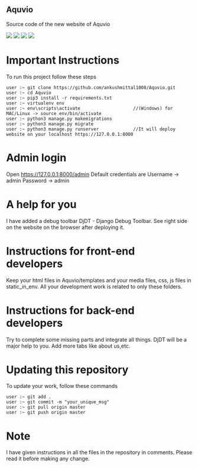 ## Aquvio
Source code of the new website of Aquvio

![](https://img.shields.io/github/license/CybSec-NITW/WeaponHEX)
![](https://img.shields.io/github/issues/CybSec-NITW/WeaponHEX)
![](https://img.shields.io/pypi/pyversions/django.svg)
![](https://img.shields.io/github/stars/CybSec-NITW/WeaponHEX)

# Important Instructions
To run this project follow these steps

```
user :~ git clone https://github.com/ankushmittal1008/Aquvio.git
user :~ cd Aquvio
user :~ pip3 install -r requirements.txt
user :~ virtualenv env
user :~ env\scripts\activate                    //(Windows) for MAC/Linux -> source env/bin/activate
user :~ python3 manage.py makemigrations
user :~ python3 manage.py migrate
user :~ python3 manage.py runserver             //It will deploy website on your localhost https://127.0.0.1:8000
```

# Admin login

Open https://127.0.0.1:8000/admin
Default credentials are
Username -> admin
Password -> admin

# A help for you
I have added a debug toolbar DjDT - Django Debug Toolbar. See right side on the website on the browser after deploying it.

# Instructions for front-end developers
Keep your html files in Aquvio/templates and your media files, css, js files in static_in_env. All your development work is related to only these folders.

# Instructions for back-end developers
Try to complete some missing parts and integrate all things. DjDT will be a major help to you. Add more tabs like about us,etc.

# Updating this repository
To update your work, follow these commands
```
user :~ git add .
user :~ git commit -m "your_unique_msg"
user :~ git pull origin master
user :~ git push origin master
```

# Note
I have given instructions in all the files in the repository in comments. Please read it before making any change.
